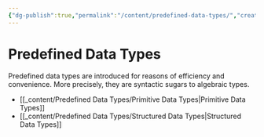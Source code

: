 ```yaml
---
{"dg-publish":true,"permalink":"/content/predefined-data-types/","created":"2023-07-03T09:28:35.191+02:00","updated":"2023-07-08T18:28:11.922+02:00"}
---
```



# Predefined Data Types

Predefined data types are introduced for reasons of efficiency and convenience.
More precisely, they are syntactic sugars to algebraic types.
- [[_content/Predefined Data Types/Primitive Data Types\|Primitive Data Types]]
- [[_content/Predefined Data Types/Structured Data Types\|Structured Data Types]]